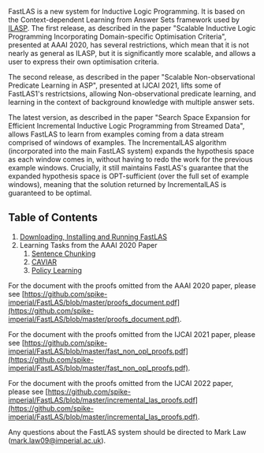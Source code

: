 FastLAS is a new system for Inductive Logic Programming. It is based on
the Context-dependent Learning from Answer Sets framework used by
[ILASP](http://www.ilasp.com/). The first release, as described in the
paper "Scalable Inductive Logic Programming Incorporating
Domain-specific Optimisation Criteria", presented at AAAI 2020, has
several restrictions, which mean that it is not nearly as general as
ILASP, but it is significantly more scalable, and allows a user to
express their own optimisation criteria.

The second release, as described in the paper "Scalable
Non-observational Predicate Learning in ASP", presented at IJCAI 2021,
lifts some of FastLAS1's restrictsions, allowing Non-observational
predicate learning, and learning in the context of background knowledge
with multiple answer sets.

The latest version, as described in the paper "Search Space Expansion
for Efficient Incremental Inductive Logic Programming from Streamed
Data", allows FastLAS to learn from examples coming from a data stream
comprised of windows of examples. The IncrementalLAS algorithm
(incorporated into the main FastLAS system) expands the hypothesis space
as each window comes in, without having to redo the work for the
previous example windows. Crucially, it still maintains FastLAS's
guarantee that the expanded hypothesis space is OPT-sufficient (over the
full set of example windows), meaning that the solution returned by
IncrementalLAS is guaranteed to be optimal.

## Table of Contents

1. [Downloading, Installing and Running FastLAS](installation.md)
2. Learning Tasks from the AAAI 2020 Paper
    1. [Sentence Chunking](sentence_chunking.md)
    2. [CAVIAR](caviar.md)
    3. [Policy Learning](policy_learning.md)


For the document with the proofs omitted from the AAAI 2020 paper, please see
[https://github.com/spike-imperial/FastLAS/blob/master/proofs_document.pdf](https://github.com/spike-imperial/FastLAS/blob/master/proofs_document.pdf).

For the document with the proofs omitted from the IJCAI 2021 paper, please see
[https://github.com/spike-imperial/FastLAS/blob/master/fast_non_opl_proofs.pdf](https://github.com/spike-imperial/FastLAS/blob/master/fast_non_opl_proofs.pdf).

For the document with the proofs omitted from the IJCAI 2022 paper, please see
[https://github.com/spike-imperial/FastLAS/blob/master/incremental_las_proofs.pdf](https://github.com/spike-imperial/FastLAS/blob/master/incremental_las_proofs.pdf).

Any questions about the FastLAS system should be directed to Mark Law
(mark.law09@imperial.ac.uk).
